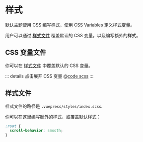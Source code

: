 # 样式

<NpmBadge package="@vuepress/theme-default" />

默认主题使用 CSS 编写样式，使用 CSS Variables 定义样式变量。

用户可以通过 [样式文件](#样式文件) 覆盖默认的 CSS 变量，以及编写额外的样式。

## CSS 变量文件

你可以在 [样式文件](#样式文件) 中覆盖默认的 CSS 变量。

::: details 点击展开 CSS 变量
@[code scss](@vuepress/theme-default/src/client/styles/vars.css)
:::

## 样式文件

样式文件的路径是 `.vuepress/styles/index.scss`.

你可以在这里编写额外的样式，或覆盖默认样式：

```css
:root {
  scroll-behavior: smooth;
}
```
